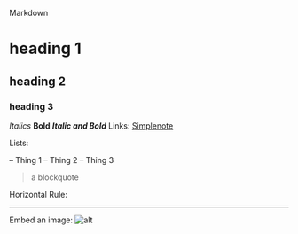 Markdown

# heading 1
## heading 2
### heading 3
_Italics_
**Bold**
**_Italic and Bold_**
Links: [Simplenote](https://simplenote.com/)

Lists:

– Thing 1
– Thing 2
– Thing 3

> a blockquote

Horizontal Rule:

******

Embed an image:
![alt](https://is4-ssl.mzstatic.com/image/thumb/Purple113/v4/4a/27/6e/4a276e98-12da-6a42-ed47-5296588a4a90/simplenote.png/1200x630bb.png)